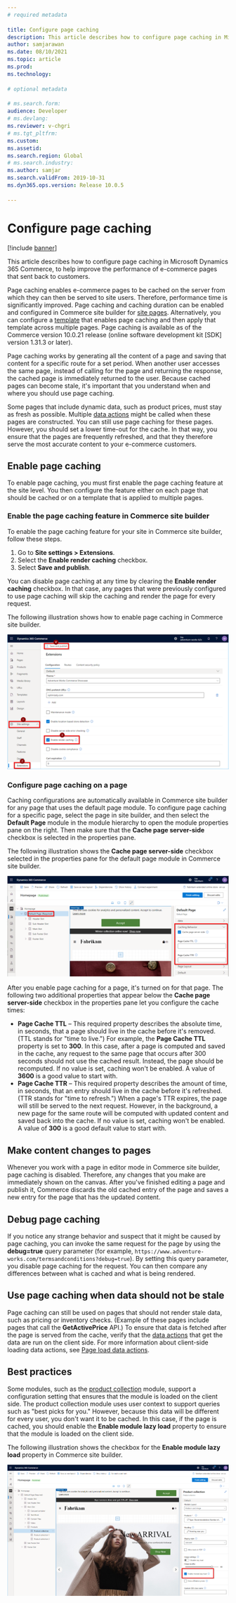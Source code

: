 ```yaml
---
# required metadata

title: Configure page caching
description: This article describes how to configure page caching in Microsoft Dynamics 365 Commerce, to help improve the performance of e-commerce pages that sent back to customers.
author: samjarawan
ms.date: 08/10/2021
ms.topic: article
ms.prod: 
ms.technology: 

# optional metadata

# ms.search.form: 
audience: Developer
# ms.devlang: 
ms.reviewer: v-chgri
# ms.tgt_pltfrm: 
ms.custom: 
ms.assetid: 
ms.search.region: Global
# ms.search.industry: 
ms.author: samjar
ms.search.validFrom: 2019-10-31
ms.dyn365.ops.version: Release 10.0.5

---
```

# Configure page caching

[!include [banner](../includes/banner.md)]

This article describes how to configure page caching in Microsoft Dynamics 365 Commerce, to help improve the performance of e-commerce pages that sent back to customers.

Page caching enables e-commerce pages to be cached on the server from which they can then be served to site users. Therefore, performance time is significantly improved. Page caching and caching duration can be enabled and configured in Commerce site builder for [site pages](../modify-existing-page.md). Alternatively, you can configure a [template](../templates-layouts-overview.md) that enables page caching and then apply that template across multiple pages. Page caching is available as of the Commerce version 10.0.21 release (online software development kit \[SDK\] version 1.31.3 or later).

Page caching works by generating all the content of a page and saving that content for a specific route for a set period. When another user accesses the same page, instead of calling for the page and returning the response, the cached page is immediately returned to the user. Because cached pages can become stale, it's important that you understand when and where you should use page caching.

Some pages that include dynamic data, such as product prices, must stay as fresh as possible. Multiple [data actions](data-actions.md) might be called when these pages are constructed. You can still use page caching for these pages. However, you should set a lower time-out for the cache. In that way, you ensure that the pages are frequently refreshed, and that they therefore serve the most accurate content to your e-commerce customers.

## Enable page caching

To enable page caching, you must first enable the page caching feature at the site level. You then configure the feature either on each page that should be cached or on a template that is applied to multiple pages.

### Enable the page caching feature in Commerce site builder

To enable the page caching feature for your site in Commerce site builder, follow these steps.

1. Go to **Site settings \> Extensions**.
1. Select the **Enable render caching** checkbox.
1. Select **Save and publish**.

You can disable page caching at any time by clearing the **Enable render caching** checkbox. In that case, any pages that were previously configured to use page caching will skip the caching and render the page for every request.

The following illustration shows how to enable page caching in Commerce site builder.

![Enabling page caching in Commerce site builder](media/page-caching-1.png)

### Configure page caching on a page

Caching configurations are automatically available in Commerce site builder for any page that uses the default page module. To configure page caching for a specific page, select the page in site builder, and then select the **Default Page** module in the module hierarchy to open the module properties pane on the right. Then make sure that the **Cache page server-side** checkbox is selected in the properties pane.

The following illustration shows the **Cache page server-side** checkbox selected in the properties pane for the default page module in Commerce site builder.

![Configuring page caching in Commerce site builder](media/page-caching-2.png)

After you enable page caching for a page, it's turned on for that page. The following two additional properties that appear below the **Cache page server-side** checkbox in the properties pane let you configure the cache times:

- **Page Cache TTL** – This required property describes the absolute time, in seconds, that a page should live in the cache before it's removed. (TTL stands for "time to live.") For example, the **Page Cache TTL** property is set to **300**. In this case, after a page is computed and saved in the cache, any request to the same page that occurs after 300 seconds should not use the cached result. Instead, the page should be recomputed. If no value is set, caching won't be enabled. A value of **3600** is a good value to start with.
- **Page Cache TTR** – This required property describes the amount of time, in seconds, that an entry should live in the cache before it's refreshed. (TTR stands for "time to refresh.") When a page's TTR expires, the page will still be served to the next request. However, in the background, a new page for the same route will be computed with updated content and saved back into the cache. If no value is set, caching won't be enabled. A value of **300** is a good default value to start with.

## Make content changes to pages

Whenever you work with a page in editor mode in Commerce site builder, page caching is disabled. Therefore, any changes that you make are immediately shown on the canvas. After you've finished editing a page and publish it, Commerce discards the old cached entry of the page and saves a new entry for the page that has the updated content.

## Debug page caching

If you notice any strange behavior and suspect that it might be caused by page caching, you can invoke the same request for the page by using the **debug=true** query parameter (for example, `https://www.adventure-works.com/termsandconditions?debug=true`). By setting this query parameter, you disable page caching for the request. You can then compare any differences between what is cached and what is being rendered.

## Use page caching when data should not be stale

Page caching can still be used on pages that should not render stale data, such as pricing or inventory checks. (Example of these pages include pages that call the **GetActivePrice** API.) To ensure that data is fetched after the page is served from the cache, verify that the [data actions](data-actions.md) that get the data are run on the client side. For more information about client-side loading data actions, see [Page load data actions](page-load-data-action.md#client-side-rendering).

## Best practices

Some modules, such as the [product collection](../product-collection-module-overview.md) module, support a configuration setting that ensures that the module is loaded on the client side. The product collection module uses user context to support queries such as "best picks for you." However, because this data will be different for every user, you don't want it to be cached. In this case, if the page is cached, you should enable the **Enable module lazy load** property to ensure that the module is loaded on the client side.

The following illustration shows the checkbox for the **Enable module lazy load** property in Commerce site builder.

![Enable module lazy load property in Commerce site builder](media/page-caching-3.png)
